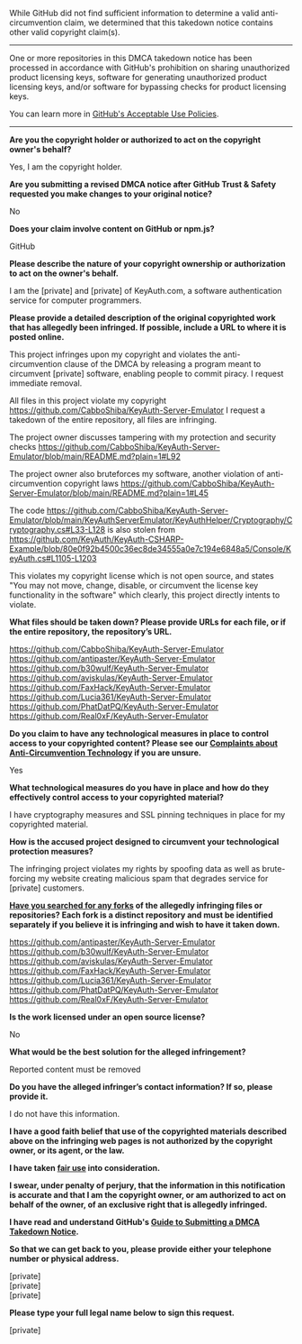 While GitHub did not find sufficient information to determine a valid anti-circumvention claim, we determined that this takedown notice contains other valid copyright claim(s).

---

One or more repositories in this DMCA takedown notice has been processed in accordance with GitHub's prohibition on sharing unauthorized product licensing keys, software for generating unauthorized product licensing keys, and/or software for bypassing checks for product licensing keys.

You can learn more in [GitHub's Acceptable Use Policies](https://docs.github.com/en/github/site-policy/github-acceptable-use-policies).

---

**Are you the copyright holder or authorized to act on the copyright owner's behalf?**

Yes, I am the copyright holder.

**Are you submitting a revised DMCA notice after GitHub Trust & Safety requested you make changes to your original notice?**

No

**Does your claim involve content on GitHub or npm.js?**

GitHub

**Please describe the nature of your copyright ownership or authorization to act on the owner's behalf.**

I am the [private] and [private] of KeyAuth.com, a software authentication service for computer programmers.

**Please provide a detailed description of the original copyrighted work that has allegedly been infringed. If possible, include a URL to where it is posted online.**

This project infringes upon my copyright and violates the anti-circumvention clause of the DMCA by releasing a program meant to circumvent [private] software, enabling people to commit piracy. I request immediate removal.

All files in this project violate my copyright https://github.com/CabboShiba/KeyAuth-Server-Emulator I request a takedown of the entire repository, all files are infringing.

The project owner discusses tampering with my protection and security checks https://github.com/CabboShiba/KeyAuth-Server-Emulator/blob/main/README.md?plain=1#L92

The project owner also bruteforces my software, another violation of anti-circumvention copyright laws https://github.com/CabboShiba/KeyAuth-Server-Emulator/blob/main/README.md?plain=1#L45

The code https://github.com/CabboShiba/KeyAuth-Server-Emulator/blob/main/KeyAuthServerEmulator/KeyAuthHelper/Cryptography/Cryptography.cs#L33-L128 is also stolen from https://github.com/KeyAuth/KeyAuth-CSHARP-Example/blob/80e0f92b4500c36ec8de34555a0e7c194e6848a5/Console/KeyAuth.cs#L1105-L1203

This violates my copyright license which is not open source, and states "You may not move, change, disable, or circumvent the license key functionality
in the software" which clearly, this project directly intents to violate.

**What files should be taken down? Please provide URLs for each file, or if the entire repository, the repository’s URL.**

https://github.com/CabboShiba/KeyAuth-Server-Emulator  
https://github.com/antipaster/KeyAuth-Server-Emulator  
https://github.com/b30wulf/KeyAuth-Server-Emulator  
https://github.com/aviskulas/KeyAuth-Server-Emulator  
https://github.com/FaxHack/KeyAuth-Server-Emulator  
https://github.com/Lucia361/KeyAuth-Server-Emulator  
https://github.com/PhatDatPQ/KeyAuth-Server-Emulator  
https://github.com/Real0xF/KeyAuth-Server-Emulator

**Do you claim to have any technological measures in place to control access to your copyrighted content? Please see our <a href="https://docs.github.com/articles/guide-to-submitting-a-dmca-takedown-notice#complaints-about-anti-circumvention-technology">Complaints about Anti-Circumvention Technology</a> if you are unsure.**

Yes

**What technological measures do you have in place and how do they effectively control access to your copyrighted material?**

I have cryptography measures and SSL pinning techniques in place for my copyrighted material.

**How is the accused project designed to circumvent your technological protection measures?**

The infringing project violates my rights by spoofing data as well as brute-forcing my website creating malicious spam that degrades service for [private] customers.

**<a href="https://docs.github.com/articles/dmca-takedown-policy#b-what-about-forks-or-whats-a-fork">Have you searched for any forks</a> of the allegedly infringing files or repositories? Each fork is a distinct repository and must be identified separately if you believe it is infringing and wish to have it taken down.**

https://github.com/antipaster/KeyAuth-Server-Emulator  
https://github.com/b30wulf/KeyAuth-Server-Emulator  
https://github.com/aviskulas/KeyAuth-Server-Emulator  
https://github.com/FaxHack/KeyAuth-Server-Emulator  
https://github.com/Lucia361/KeyAuth-Server-Emulator  
https://github.com/PhatDatPQ/KeyAuth-Server-Emulator  
https://github.com/Real0xF/KeyAuth-Server-Emulator

**Is the work licensed under an open source license?**

No

**What would be the best solution for the alleged infringement?**

Reported content must be removed

**Do you have the alleged infringer’s contact information? If so, please provide it.**

I do not have this information.

**I have a good faith belief that use of the copyrighted materials described above on the infringing web pages is not authorized by the copyright owner, or its agent, or the law.**

**I have taken <a href="https://www.lumendatabase.org/topics/22">fair use</a> into consideration.**

**I swear, under penalty of perjury, that the information in this notification is accurate and that I am the copyright owner, or am authorized to act on behalf of the owner, of an exclusive right that is allegedly infringed.**

**I have read and understand GitHub's <a href="https://docs.github.com/articles/guide-to-submitting-a-dmca-takedown-notice/">Guide to Submitting a DMCA Takedown Notice</a>.**

**So that we can get back to you, please provide either your telephone number or physical address.**

[private]  
[private]  
[private]  

**Please type your full legal name below to sign this request.**

[private]  
